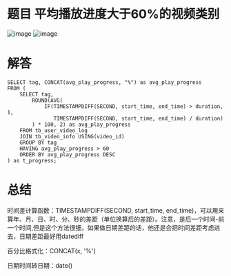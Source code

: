 # 题目 平均播放进度大于60%的视频类别


![image](https://github.com/user-attachments/assets/814009c1-b532-4e44-b1f4-7eaddfd4fa08)
![image](https://github.com/user-attachments/assets/0eec54b5-e124-4c27-9ca6-90ad7b55861b)

# 解答
```mysql
SELECT tag, CONCAT(avg_play_progress, "%") as avg_play_progress
FROM (
    SELECT tag, 
        ROUND(AVG(
            IF(TIMESTAMPDIFF(SECOND, start_time, end_time) > duration, 1,
               TIMESTAMPDIFF(SECOND, start_time, end_time) / duration)
        ) * 100, 2) as avg_play_progress
    FROM tb_user_video_log
    JOIN tb_video_info USING(video_id)
    GROUP BY tag
    HAVING avg_play_progress > 60
    ORDER BY avg_play_progress DESC
) as t_progress;

```

# 总结

时间差计算函数：TIMESTAMPDIFF(SECOND, start_time, end_time)，可以用来算年、月、日、时、分、秒的差距（单位换算后的差距）。注意，是后一个时间-前一个时间,但是这个方法很细，如果做日期差距的话，他还是会把时间差距考虑进去，日期差距最好用datediff

百分比格式化：CONCAT(x, '%')

日期时间转日期：date()
